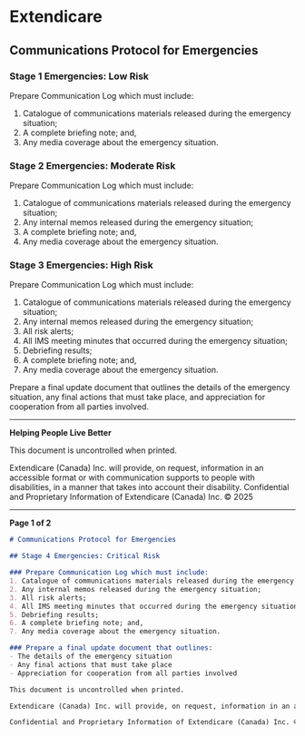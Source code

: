 # Extendicare
## Communications Protocol for Emergencies

### Stage 1 Emergencies: Low Risk
Prepare Communication Log which must include:
1. Catalogue of communications materials released during the emergency situation;
2. A complete briefing note; and,
3. Any media coverage about the emergency situation.

### Stage 2 Emergencies: Moderate Risk
Prepare Communication Log which must include:
1. Catalogue of communications materials released during the emergency situation;
2. Any internal memos released during the emergency situation;
3. A complete briefing note; and,
4. Any media coverage about the emergency situation.

### Stage 3 Emergencies: High Risk
Prepare Communication Log which must include:
1. Catalogue of communications materials released during the emergency situation;
2. Any internal memos released during the emergency situation;
3. All risk alerts;
4. All IMS meeting minutes that occurred during the emergency situation;
5. Debriefing results;
6. A complete briefing note; and,
7. Any media coverage about the emergency situation.

Prepare a final update document that outlines the details of the emergency situation, any final actions that must take place, and appreciation for cooperation from all parties involved.

----

**Helping People Live Better**

This document is uncontrolled when printed.

Extendicare (Canada) Inc. will provide, on request, information in an accessible format or with communication supports to people with disabilities, in a manner that takes into account their disability. Confidential and Proprietary Information of Extendicare (Canada) Inc. © 2025

----

**Page 1 of 2**

```markdown
# Communications Protocol for Emergencies

## Stage 4 Emergencies: Critical Risk

### Prepare Communication Log which must include:
1. Catalogue of communications materials released during the emergency situation;
2. Any internal memos released during the emergency situation;
3. All risk alerts;
4. All IMS meeting minutes that occurred during the emergency situation;
5. Debriefing results;
6. A complete briefing note; and,
7. Any media coverage about the emergency situation.

### Prepare a final update document that outlines:
- The details of the emergency situation
- Any final actions that must take place
- Appreciation for cooperation from all parties involved

This document is uncontrolled when printed.

Extendicare (Canada) Inc. will provide, on request, information in an accessible format or with communication supports to people with disabilities, in a manner that takes into account their disability.

Confidential and Proprietary Information of Extendicare (Canada) Inc. © 2025
```